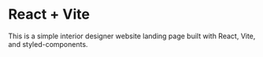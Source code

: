 # React + Vite

This is a simple interior designer website landing page built with React, Vite, and styled-components.
